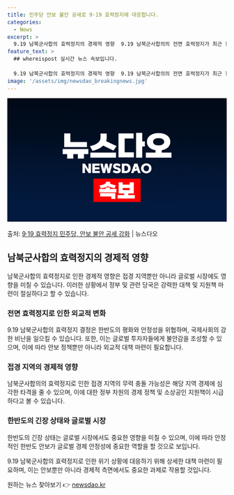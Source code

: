 ```yaml
---
title: 민주당 안보 불안 공세로 9·19 효력정지에 대응합니다.
categories:
  - News
excerpt: >
  9.19 남북군사합의 효력정지의 경제적 영향  9.19 남북군사합의의 전면 효력정지가 최근 정부와 더불어민주…
feature_text: >
  ## whereispost 실시간 뉴스 속보입니다.

  9.19 남북군사합의 효력정지의 경제적 영향  9.19 남북군사합의의 전면 효력정지가 최근 정부와 더불어민주…
image: '/assets/img/newsdao_breakingnews.jpg'
---
```


![뉴스다오 속보](/assets/img/newsdao_breakingnews.jpg)

<p>출처: <a href="https://newsdao.kr/4066" rel="dofollow">9·19 효력정지 민주당, 안보 불안 공세 강화</a> | 뉴스다오</p>

<h2 data-ke-size="size26">남북군사합의 효력정지의 경제적 영향</h2>

남북군사합의 효력정지로 인한 경제적 영향은 접경 지역뿐만 아니라 글로벌 시장에도 영향을 미칠 수 있습니다. 이러한 상황에서 정부 및 관련 당국은 강력한 대책 및 지원책 마련이 절실하다고 할 수 있습니다.

<h3>전면 효력정지로 인한 외교적 변화</h3>
9.19 남북군사합의 효력정지 결정은 한반도의 평화와 안정성을 위협하며, 국제사회의 강한 비난을 일으킬 수 있습니다. 또한, 이는 글로벌 투자자들에게 불안감을 조성할 수 있으며, 이에 따라 안보 정책뿐만 아니라 외교적 대책 마련이 필요합니다.

<h3>접경 지역의 경제적 영향</h3>
남북군사합의의 효력정지로 인한 접경 지역의 무력 충돌 가능성은 해당 지역 경제에 심각한 타격을 줄 수 있으며, 이에 대한 정부 차원의 경제 정책 및 소상공인 지원책이 시급하다고 볼 수 있습니다.

<h3>한반도의 긴장 상태와 글로벌 시장</h3>
한반도의 긴장 상태는 글로벌 시장에서도 중요한 영향을 미칠 수 있으며, 이에 따라 안정적인 한반도 안보가 글로벌 경제 안정성에 중요한 역할을 할 것으로 보입니다.

9.19 남북군사합의 효력정지로 인한 위기 상황에 대응하기 위해 상세한 대책 마련이 필요하며, 이는 안보뿐만 아니라 경제적 측면에서도 중요한 과제로 작용할 것입니다. 

원하는 뉴스 찾아보기 👉 <a href="https://newsdao.kr" rel="dofollow">newsdao.kr</a>


